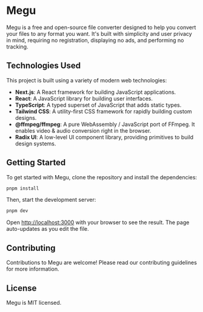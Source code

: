 # Megu

Megu is a free and open-source file converter designed to help you convert your files to any format you want. It's built with simplicity and user privacy in mind, requiring no registration, displaying no ads, and performing no tracking.

## Technologies Used

This project is built using a variety of modern web technologies:

- **Next.js**: A React framework for building JavaScript applications.
- **React**: A JavaScript library for building user interfaces.
- **TypeScript**: A typed superset of JavaScript that adds static types.
- **Tailwind CSS**: A utility-first CSS framework for rapidly building custom designs.
- **@ffmpeg/ffmpeg**: A pure WebAssembly / JavaScript port of FFmpeg. It enables video & audio conversion right in the browser.
- **Radix UI**: A low-level UI component library, providing primitives to build design systems.

## Getting Started

To get started with Megu, clone the repository and install the dependencies:

```bash
pnpm install
```

Then, start the development server:

```bash
pnpm dev
```

Open [http://localhost:3000](http://localhost:3000) with your browser to see the result. The page auto-updates as you edit the file.

## Contributing

Contributions to Megu are welcome! Please read our contributing guidelines for more information.

## License

Megu is MIT licensed.
